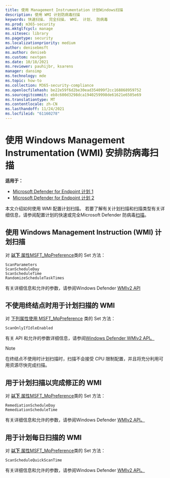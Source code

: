 ```yaml
---
title: 使用 Management Instrumentation 计划Windows扫描
description: 使用 WMI 计划防病毒扫描
keywords: 快速扫描， 完全扫描， WMI， 计划， 防病毒
ms.prod: m365-security
ms.mktglfcycl: manage
ms.sitesec: library
ms.pagetype: security
ms.localizationpriority: medium
author: denisebmsft
ms.author: deniseb
ms.custom: nextgen
ms.date: 10/18/2021
ms.reviewer: pauhijbr, ksarens
manager: dansimp
ms.technology: mde
ms.topic: how-to
ms.collection: M365-security-compliance
ms.openlocfilehash: be22e59f6d2be30ead354099f2cc168868959752
ms.sourcegitcommit: eb8c600d3298dca1940259998de61621e6505e69
ms.translationtype: MT
ms.contentlocale: zh-CN
ms.lasthandoff: 11/24/2021
ms.locfileid: "61160278"
---
```

# <a name="schedule-antivirus-scans-using-windows-management-instrumentation-wmi"></a>使用 Windows Management Instrumentation (WMI) 安排防病毒扫描

**适用于：**
- [Microsoft Defender for Endpoint 计划 1](https://go.microsoft.com/fwlink/?linkid=2154037)
- [Microsoft Defender for Endpoint 计划 2](https://go.microsoft.com/fwlink/?linkid=2154037)

本文介绍如何使用 WMI 配置计划扫描。 若要了解有关计划扫描和扫描类型有关详细信息，请参阅配置计划的快速或完全Microsoft Defender 防病毒[扫描](schedule-antivirus-scans.md)。 

## <a name="use-windows-management-instruction-wmi-to-schedule-scans"></a>使用 Windows Management Instruction (WMI) 计划扫描

对 [**以下** 属性MSFT_MpPreference](/previous-versions/windows/desktop/legacy/dn455323(v=vs.85))类的 Set 方法：

```WMI
ScanParameters
ScanScheduleDay
ScanScheduleTime
RandomizeScheduleTaskTimes
```

有关详细信息和允许的参数，请参阅Windows Defender [WMIv2 API](/previous-versions/windows/desktop/defender/windows-defender-wmiv2-apis-portal)

## <a name="wmi-for-scheduling-scans-when-an-endpoint-is-not-in-use"></a>不使用终结点时用于计划扫描的 WMI

对 [下列属性使用 MSFT_MpPreference](/previous-versions/windows/desktop/legacy/dn455323(v=vs.85)) 类的 Set 方法：

```WMI
ScanOnlyIfIdleEnabled
```

有关 API 和允许的参数详细信息，请参阅[Windows Defender WMIv2 API。](/previous-versions/windows/desktop/defender/windows-defender-wmiv2-apis-portal)

> [!NOTE]
> 在终结点不使用时计划扫描时，扫描不会接受 CPU 限制配置，并且将充分利用可用资源尽快完成扫描。


## <a name="wmi-for-scheduling-scans-to-complete-remediation"></a>用于计划扫描以完成修正的 WMI

对 [**以下** 属性MSFT_MpPreference](/previous-versions/windows/desktop/legacy/dn455323(v=vs.85))类的 Set 方法：

```WMI
RemediationScheduleDay
RemediationScheduleTime
```

有关详细信息和允许的参数，请参阅Windows Defender [WMIv2 API。](/previous-versions/windows/desktop/defender/windows-defender-wmiv2-apis-portal)

## <a name="wmi-for-scheduling-daily-scans"></a>用于计划每日扫描的 WMI

对 [**以下** 属性MSFT_MpPreference](/previous-versions/windows/desktop/legacy/dn455323(v=vs.85))类的 Set 方法：

```WMI
ScanScheduleQuickScanTime
```

有关详细信息和允许的参数，请参阅Windows Defender [WMIv2 API。](/previous-versions/windows/desktop/defender/windows-defender-wmiv2-apis-portal)


